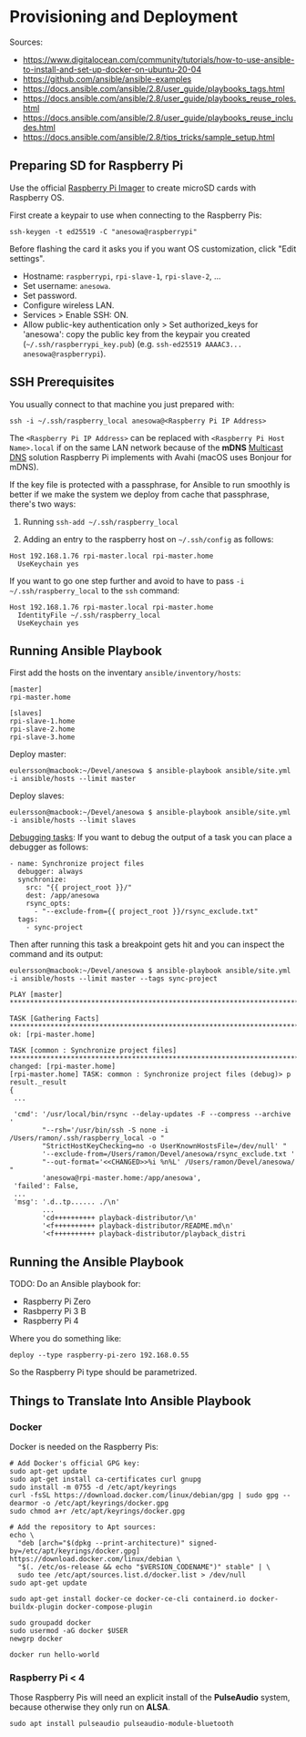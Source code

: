 # Provisioning and Deployment

Sources:

- https://www.digitalocean.com/community/tutorials/how-to-use-ansible-to-install-and-set-up-docker-on-ubuntu-20-04
- https://github.com/ansible/ansible-examples
- https://docs.ansible.com/ansible/2.8/user_guide/playbooks_tags.html
- https://docs.ansible.com/ansible/2.8/user_guide/playbooks_reuse_roles.html
- https://docs.ansible.com/ansible/2.8/user_guide/playbooks_reuse_includes.html
- https://docs.ansible.com/ansible/2.8/tips_tricks/sample_setup.html

## Preparing SD for Raspberry Pi

Use the official [Raspberry Pi Imager](https://www.raspberrypi.com/software/) to create
microSD cards with Raspberry OS.

First create a keypair to use when connecting to the Raspberry Pis:

```
ssh-keygen -t ed25519 -C "anesowa@raspberrypi"
```

Before flashing the card it asks you if you want OS customization, click "Edit
settings".

- Hostname: `raspberrypi`, `rpi-slave-1`, `rpi-slave-2`, ...
- Set username: `anesowa`.
- Set password.
- Configure wireless LAN.
- Services > Enable SSH: ON.
- Allow public-key authentication only > Set authorized_keys for 'anesowa': copy the
  public key from the keypair you created (`~/.ssh/raspberrypi_key.pub`) (e.g.
  `ssh-ed25519 AAAAC3... anesowa@raspberrypi`).

## SSH Prerequisites

You usually connect to that machine you just prepared with:

```
ssh -i ~/.ssh/raspberry_local anesowa@<Raspberry Pi IP Address>
```

The `<Raspberry Pi IP Address>` can be replaced with `<Raspberry Pi Host Name>.local` if
on the same LAN network because of the **mDNS**
[Multicast DNS](https://en.wikipedia.org/wiki/Multicast_DNS) solution Raspberry Pi
implements with Avahi (macOS uses Bonjour for mDNS).

If the key file is protected with a passphrase, for Ansible to run smoothly is better if
we make the system we deploy from cache that passphrase, there's two ways:

1. Running `ssh-add ~/.ssh/raspberry_local`

2. Adding an entry to the raspberry host on `~/.ssh/config` as follows:

```
Host 192.168.1.76 rpi-master.local rpi-master.home
  UseKeychain yes
```

If you want to go one step further and avoid to have to pass `-i ~/.ssh/raspberry_local`
to the `ssh` command:

```
Host 192.168.1.76 rpi-master.local rpi-master.home
  IdentityFile ~/.ssh/raspberry_local
  UseKeychain yes
```

## Running Ansible Playbook

First add the hosts on the inventary `ansible/inventory/hosts`:

```
[master]
rpi-master.home

[slaves]
rpi-slave-1.home
rpi-slave-2.home
rpi-slave-3.home
```

Deploy master:

```
eulersson@macbook:~/Devel/anesowa $ ansible-playbook ansible/site.yml -i ansible/hosts --limit master
```

Deploy slaves:

```
eulersson@macbook:~/Devel/anesowa $ ansible-playbook ansible/site.yml -i ansible/hosts --limit slaves
```

[Debugging tasks](https://docs.ansible.com/ansible/latest/playbook_guide/playbooks_debugger.html):
If you want to debug the output of a task you can place a debugger as follows:

```
- name: Synchronize project files
  debugger: always
  synchronize:
    src: "{{ project_root }}/"
    dest: /app/anesowa
    rsync_opts:
      - "--exclude-from={{ project_root }}/rsync_exclude.txt"
  tags:
    - sync-project
```

Then after running this task a breakpoint gets hit and you can inspect the command
and its output:

```
eulersson@macbook:~/Devel/anesowa $ ansible-playbook ansible/site.yml -i ansible/hosts --limit master --tags sync-project

PLAY [master] *******************************************************************************************************************************************************************

TASK [Gathering Facts] **********************************************************************************************************************************************************
ok: [rpi-master.home]

TASK [common : Synchronize project files] ***************************************************************************************************************************************
changed: [rpi-master.home]
[rpi-master.home] TASK: common : Synchronize project files (debug)> p result._result
{
 ...

 'cmd': '/usr/local/bin/rsync --delay-updates -F --compress --archive '
        "--rsh='/usr/bin/ssh -S none -i /Users/ramon/.ssh/raspberry_local -o "
        "StrictHostKeyChecking=no -o UserKnownHostsFile=/dev/null' "
        '--exclude-from=/Users/ramon/Devel/anesowa/rsync_exclude.txt '
        "--out-format='<<CHANGED>>%i %n%L' /Users/ramon/Devel/anesowa/ "
        'anesowa@rpi-master.home:/app/anesowa',
 'failed': False,
 ...
 'msg': '.d..tp...... ./\n'
        ...
        'cd++++++++++ playback-distributor/\n'
        '<f++++++++++ playback-distributor/README.md\n'
        '<f++++++++++ playback-distributor/playback_distri
```


## Running the Ansible Playbook

TODO: Do an Ansible playbook for:

- Raspberry Pi Zero
- Rasbperry Pi 3 B
- Raspberry Pi 4

Where you do something like:

```
deploy --type raspberry-pi-zero 192.168.0.55
```

So the Raspberry Pi type should be parametrized.

## Things to Translate Into Ansible Playbook

### Docker

Docker is needed on the Raspberry Pis:

```
# Add Docker's official GPG key:
sudo apt-get update
sudo apt-get install ca-certificates curl gnupg
sudo install -m 0755 -d /etc/apt/keyrings
curl -fsSL https://download.docker.com/linux/debian/gpg | sudo gpg --dearmor -o /etc/apt/keyrings/docker.gpg
sudo chmod a+r /etc/apt/keyrings/docker.gpg

# Add the repository to Apt sources:
echo \
  "deb [arch="$(dpkg --print-architecture)" signed-by=/etc/apt/keyrings/docker.gpg] https://download.docker.com/linux/debian \
  "$(. /etc/os-release && echo "$VERSION_CODENAME")" stable" | \
  sudo tee /etc/apt/sources.list.d/docker.list > /dev/null
sudo apt-get update

sudo apt-get install docker-ce docker-ce-cli containerd.io docker-buildx-plugin docker-compose-plugin

sudo groupadd docker
sudo usermod -aG docker $USER
newgrp docker
```

```
docker run hello-world
```

### Raspberry Pi < 4

Those Raspberry Pis will need an explicit install of the **PulseAudio** system, because
otherwise they only run on **ALSA**.

```
sudo apt install pulseaudio pulseaudio-module-bluetooth
```
